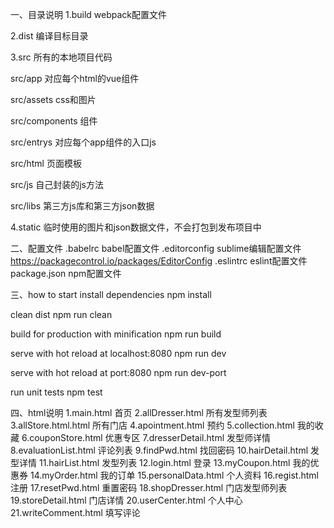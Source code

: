 一、目录说明
1.build
  webpack配置文件

2.dist
  编译目标目录

3.src
  所有的本地项目代码

  src/app
    对应每个html的vue组件

  src/assets
    css和图片

  src/components
    组件

  src/entrys
    对应每个app组件的入口js

  src/html
    页面模板

  src/js
    自己封装的js方法

  src/libs
    第三方js库和第三方json数据

4.static
  临时使用的图片和json数据文件，不会打包到发布项目中

二、配置文件
.babelrc                babel配置文件
.editorconfig           sublime编辑配置文件 https://packagecontrol.io/packages/EditorConfig
.eslintrc               eslint配置文件
package.json            npm配置文件

三、how to start
install dependencies
npm install

clean dist
npm run clean

build for production with minification
npm run build

serve with hot reload at localhost:8080
npm run dev

serve with hot reload at port:8080
npm run dev-port

run unit tests
npm test

四、html说明
1.main.html               首页
2.allDresser.html              所有发型师列表
3.allStore.html.html                所有门店
4.apointment.html              预约
5.collection.html              我的收藏
6.couponStore.html             优惠专区
7.dresserDetail.html           发型师详情
8.evaluationList.html          评论列表
9.findPwd.html                 找回密码
10.hairDetail.html             发型详情
11.hairList.html               发型列表
12.login.html                  登录
13.myCoupon.html               我的优惠券
14.myOrder.html                我的订单
15.personalData.html           个人资料
16.regist.html                 注册
17.resetPwd.html               重置密码
18.shopDresser.html            门店发型师列表
19.storeDetail.html            门店详情
20.userCenter.html             个人中心
21.writeComment.html           填写评论
